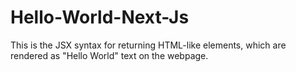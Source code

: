 # Hello-World-Next-Js
This is the JSX syntax for returning HTML-like elements, which are rendered as "Hello World" text on the webpage.
